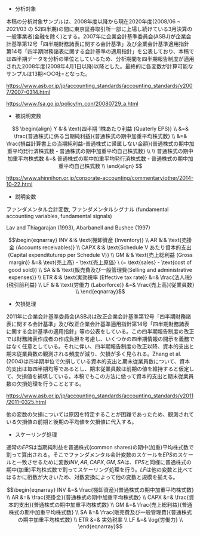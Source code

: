 * 分析対象

本稿の分析対象サンプルは、2008年度以降から現在2020年度(2008/06 ~ 2021/03 の 52四半期)の間に東京証券取引所一部に上場し続けている3月決算の一般事業者(金融を除く)とする。2007年に企業会計基準委員会(ASBJ)が企業会計基準第12号「四半期財務諸表に関する会計基準」及び企業会計基準適用指針第14号「四半期財務諸表に関する会計基準の適用指針」を公表しており、本稿では四半期データを分析の単位としているため、分析期間を四半期報告制度が適用された2008年度(2008年4月1日以降)以降とした。最終的に各変数が計算可能なサンプルは13期×○○社=となった。

https://www.asb.or.jp/jp/accounting_standards/accounting_standards/y2007/2007-0314.html

https://www.fsa.go.jp/policy/m_con/20080729_a.html

* 被説明変数

$$
\begin{align}
    Y &:& \text{四半期 1株あたり利益 (Quaterly EPS)} \\
    &=& \frac{普通株式に係る当期純利益}{普通株式の期中加重平均株式数} \\
    &=& \frac{損益計算書上の当期純利益-普通株式に帰属しない金額}{普通株式の期中加重平均発行済株式数 - 普通株式の期中加重平均自己株式数} \\
    \\
    普通株式の期中加重平均株式数 &=& 普通株式の期中加重平均発行済株式数 - 普通株式の期中加重平均自己株式数 \\
\end{align}
$$

https://www.shinnihon.or.jp/corporate-accounting/commentary/other/2014-10-22.html

* 説明変数

ファンダメンタル会計変数, ファンダメンタルシグナル (fundamental accounting variables, fundamental signals)

Lav and Thiagarajan (1993), Abarbanell and Bushee (1997)

$$\begin{eqnarray}
    INV &:& \text{棚卸資産 (Inventory)} \\
    AR &:& \text{売掛金 (Accounts receivables)} \\
    CAPX &:& \text{Schedule V あたり資本的支出 (Capital expendituturep per Schedule V)} \\
    GM &:& \text{売上総利益 (Gross margin)} &=& \text{売上高} - \text{売上原価} \ (= \text{sales} - \text{cost of good sold}) \\
    SA &:& \text{販売費及び一般管理費(Selling and administrative expenses)} \\
    ETR &:& \text{実効税率 (Effective tax rate)} &=& \frac{法人税}{税引前利益} \\
    LF &:& \text{労働力 (Laborforce)} &=& \frac{売上高}{従業員数} \\
\end{eqnarray}$$

* 欠損処理

2011年に企業会計基準委員会(ASBJ)は改正企業会計基準第12号「四半期財務諸表に関する会計基準」及び改正企業会計基準適用指針第14号「四半期財務諸表に関する会計基準の適用指針」等の公表をしている。この四半期報告制度の改正では財務諸表作成者の作成負担を考慮し、いくつかの四半期情報の開示を義務ではなく任意としている。それに伴い、四半期報告制度の改正以降、資本的支出と期末従業員数の観測される頻度が減り、欠損が多く見られる。Zhang et al. (2004)は四半期単位で欠損している資本的支出と期末従業員数について、資本的支出は毎四半期均等であるとし、期末従業員数は前期の値を維持すると仮定して、欠損値を補填している。本稿でもこの方法に倣って資本的支出と期末従業員数の欠損処理を行うこととする。

https://www.asb.or.jp/jp/accounting_standards/accounting_standards/y2011/2011-0325.html

他の変数の欠損については原因を特定することが困難であったため、観測されている欠損値の前期と後期の平均値を欠損値に代入する。

* スケーリング処理

通常の$EPS$は当期純利益を普通株式(common shares)の期中(加重)平均株式数で割って算出される。そこでファンダメンタル会計変数のスケールを$EPS$のスケールと一致させるために変数$INV, AR, CAPX, GM, SA$は、$EPS$と同様に普通株式の期中(加重)平均株式数で割ってスケーリング処理を行う。$LF$は他の変数と比べてはるかに桁数が大きいため、対数変換によって他の変数と規模を揃える。

$$\begin{eqnarray}
    INV &=& \frac{棚卸資産}{普通株式の期中加重平均株式数} \\
    AR &=& \frac{売掛金}{普通株式の期中加重平均株式数} \\
    CAPX &=& \frac{資本的支出}{普通株式の期中加重平均株式数} \\
    GM &=& \frac{売上総利益}{普通株式の期中加重平均株式数} \\
    SA &=& \frac{販売費及び一般管理費}{普通株式の期中加重平均株式数} \\
    ETR &=& 実効税率 \\
    LF &=& \log{労働力} \\
\end{eqnarray}$$